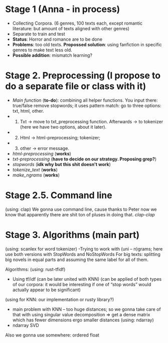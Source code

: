 # Stage 1 (Anna - in process)

  - Collecting Corpora. (6 genres, 100 texts each, except romantic literature: but amount of texts aligned with other genres)
  - Separate to train and test
  - **Status**: Horror and romance are to be done
  - **Problems**: too old texts. **Propossed solution**: using fanfiction in specific genres to make text less old.
  - **Possible addition**: mismatch learning?


# Stage 2. Preprocessing (I propose to do a separate file or class with it)

  - *Main function* (**to-do**): combining all helper functions. You input there: true/false remove stopwords; it uses pattern match: go to three options: txt, html, other. 
  - 1. Txt -> move to txt_preprocessing function. Afterwards -> to tokenizer (here we have two options, about it later). 
  - 2. Html -> html-preprocessing; tokenizer;
  - 3. other -> error message.
  - *html-preprocessing* (**works**)
  - *txt-preprocessing* (**have to decide on our strategy. Proposing grep?**)
  - *stopwords* (**idk why but this shit doesn't work**)
  - *tokenize_text* (**works**)
  - *make_ngrams* (**works**)

# Stage 2.5. Command line
(using: clap)
We gonna use command line, cause thanks to Peter now we know that apparently there are shit ton of pluses in doing that. *clap-clap*

# Stage 3. Algorithms (main part)
(using: scanlex for word tokenizer)
-Trying to work with (uni – n)grams; here use both versions with StopWords and NoStopWords
For big texts: splitting big novels in equal parts and assuming the same label for all of them.

Algorithms: (using: rust-tfidf)
- Using tf/idf (can be later united with KNN) (can be applied of both types of our corpora: it would be interesting if one of “stop words” would actually appear to be significant)

(using for KNN: our implementation or rusty library?)
- main problem with KNN – too huge distances; so we gonna take care of that with using singular value decomposition => get a dense matrix which has fewer dimensions ergo smaller distances
(using: ndarray)
- ndarray SVD
 
Also we gonna use somewhere: ordered float
